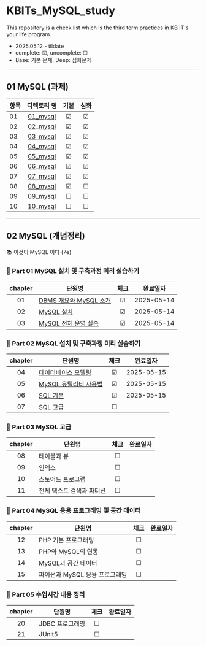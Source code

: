 # KBITs_MySQL_study
This repository is a check list which is the third term practices in KB IT's your life program.
- 2025.05.12 - tildate
- complete: ☑, uncomplete: ☐
- Base: 기본 문제, Deep: 심화문제

---

## 01 MySQL (과제)
| 항목 | 디렉토리 명 | 기본 | 심화 | 
|------|:----:|:----:|:----:|
| 01 | [01_mysql](https://github.com/yoon2fy/KBITs_MySQL_study/blob/main/01%20mySQL/01_mysql) | ☑ | ☑ |
| 02 | [02_mysql](https://github.com/yoon2fy/KBITs_MySQL_study/tree/main/01%20mySQL/02_mysql) | ☑ | ☑ |
| 03 | [03_mysql](https://github.com/yoon2fy/KBITs_MySQL_study/tree/main/01%20mySQL/03_mySQL) | ☑ | ☑ |
| 04 | [04_mysql](https://github.com/yoon2fy/KBITs_MySQL_study/tree/main/01%20mySQL/04_mysql) | ☑ | ☑ |
| 05 | [05_mysql](https://github.com/yoon2fy/KBITs_MySQL_study/tree/main/01%20mySQL/05_mysql) | ☑ | ☑ |
| 06 | [06_mysql](https://github.com/yoon2fy/KBITs_MySQL_study/tree/main/01%20mySQL/06_mysql) | ☑ | ☑ |
| 07 | [07_mysql](https://github.com/yoon2fy/KBITs_MySQL_study/tree/main/01%20mySQL/07_mysql) | ☑ | ☑ |
| 08 | [08_mysql](https://github.com/yoon2fy/KBITs_MySQL_study/tree/main/01%20mySQL/08_mysql) | ☑ | ☐ |
| 09 | [09_mysql]() | ☐ | ☐ |
| 10 | [10_mysql]() | ☐ | ☐ |

---

## 02 MySQL (개념정리)
📚 이것이 MySQL 이다 (7e)
### 📖 Part 01 MySQL 설치 및 구축과정 미리 실습하기
|chapter|단원명|체크|완료일자|
|:-:|-|:-:|:-:|
|01|[DBMS 개요와 MySQL 소개](https://github.com/yoon2fy/KBITs_MySQL_study/blob/main/02%20mySQL/Ch01_introduction.md)    | ☑ | 2025-05-14 |
|02|[MySQL 설치](https://github.com/yoon2fy/KBITs_MySQL_study/blob/main/02%20mySQL/Ch02_install.md)                    | ☑ | 2025-05-14 |
|03|[MySQL 전체 운영 실습](https://github.com/yoon2fy/KBITs_MySQL_study/blob/main/02%20mySQL/Ch03_overallPractice.md)   | ☑ | 2025-05-14 |

### 📖 Part 02 MySQL 설치 및 구축과정 미리 실습하기
|chapter|단원명|체크|완료일자|
|:-:|-|:-:|:-:|
|04|[데이터베이스 모델링](https://github.com/yoon2fy/KBITs_MySQL_study/blob/main/02%20mySQL/Ch04_dbModeling.md)    | ☑ | 2025-05-15 |
|05|[MySQL 유틸리티 사용법](https://github.com/yoon2fy/KBITs_MySQL_study/blob/main/02%20mySQL/Ch05_mysqlUtility.md)| ☑ | 2025-05-15 |
|06|[SQL 기본](https://github.com/yoon2fy/KBITs_MySQL_study/blob/main/02%20mySQL/Ch06_sqlBasic.md)                | ☑ | 2025-05-15 |
|07|SQL 고급             | ☐ |  |

### 📖 Part 03 MySQL 고급
|chapter|단원명|체크|완료일자|
|:-:|-|:-:|:-:|
|08|테이블과 뷰              | ☐ |  |
|09|인덱스                   | ☐ |  |
|10|스토어드 프로그램        | ☐ |  |
|11|전체 텍스트 검색과 파티션| ☐ |  |

### 📖 Part 04 MySQL 응용 프로그래밍 및 공간 데이터
|chapter|단원명|체크|완료일자|
|:-:|-|:-:|:-:|
|12|PHP 기본 프로그래밍          | ☐ |  |
|13|PHP와 MySQL의 연동           | ☐ |  |
|14|MySQL과 공간 데이터          | ☐ |  |
|15|파이썬과 MySQL 응용 프로그래밍| ☐ |  |

### 📖 Part 05 수업시간 내용 정리
|chapter|단원명|체크|완료일자|
|:-:|-|:-:|:-:|
|20|JDBC 프로그래밍| ☐ |  |
|21|JUnit5| ☐ |  |


